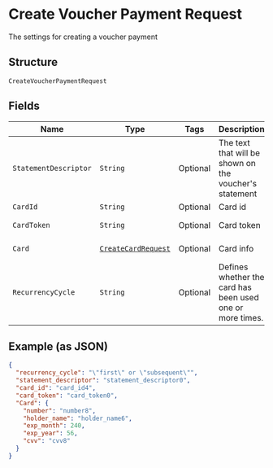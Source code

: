 
# Create Voucher Payment Request

The settings for creating a voucher payment

## Structure

`CreateVoucherPaymentRequest`

## Fields

| Name | Type | Tags | Description | Getter | Setter |
|  --- | --- | --- | --- | --- | --- |
| `StatementDescriptor` | `String` | Optional | The text that will be shown on the voucher's statement | String getStatementDescriptor() | setStatementDescriptor(String statementDescriptor) |
| `CardId` | `String` | Optional | Card id | String getCardId() | setCardId(String cardId) |
| `CardToken` | `String` | Optional | Card token | String getCardToken() | setCardToken(String cardToken) |
| `Card` | [`CreateCardRequest`](../../doc/models/create-card-request.md) | Optional | Card info | CreateCardRequest getCard() | setCard(CreateCardRequest card) |
| `RecurrencyCycle` | `String` | Optional | Defines whether the card has been used one or more times. | String getRecurrencyCycle() | setRecurrencyCycle(String recurrencyCycle) |

## Example (as JSON)

```json
{
  "recurrency_cycle": "\"first\" or \"subsequent\"",
  "statement_descriptor": "statement_descriptor0",
  "card_id": "card_id4",
  "card_token": "card_token0",
  "Card": {
    "number": "number8",
    "holder_name": "holder_name6",
    "exp_month": 240,
    "exp_year": 56,
    "cvv": "cvv8"
  }
}
```

